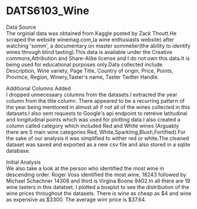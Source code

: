 # DATS6103_Wine
Data Source  
The orginial data was obtained from Kaggle posted by Zack Thoutt.He scraped the website winemag.com,(a wine enthusiasts website) after watching 'somm', a documentary on master sommelier(the ability to identify wines through blind tasting).This data is available under the Creative commons,Attribution and Share-Alike license and I do not own this data.It is being used for educational purposes only.Data collected include Description, Wine variety, Page Title, Country of origin, Price, Points, Province, Region, Winery,Taster's name, Taster Twitter Handle.

Additional Columns Added     
I dropped unnecesaary columns from the datasets.I extracted the year column from the title column. There appeared to be a recurring pattern of the year being mentioned in almost all if not all of the wines collected in this datasets.I also sent requests to Google's api endpoint to retreive latitudinal and longitudinal points which was used for plotting data.I also created a column called category which included Red and White wines (Arguably there are 5 main wine categories Red, White,Sparkling,Blush,Fortified).For the sake of our analysis it was simplified to wither red or white.The cleaned dataset was saved and exported as a new csv file and also stored in a sqlite database.

Initial Analysis        
We also take a look at the person who identified the most wine in descending order. Roger Voss identified the most wine, 18243 followed by Michael Schachner 14306 and third is Virgina Boone 9402.In all there are 19 wine tasters in this datatset.
I plotted a boxplot to see the distribution of the wine prices throughout the datasets. There is wine as cheap as $4 and wine as expensive as $3300. The average winr price is $37.64.





